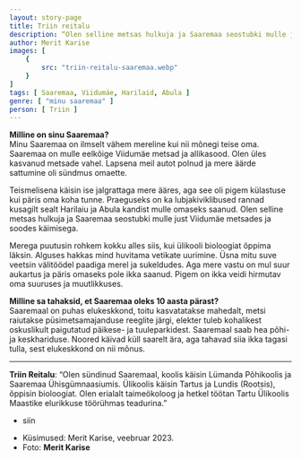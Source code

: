 ```yaml
---
layout: story-page
title: Triin reitalu
description: “Olen selline metsas hulkuja ja Saaremaa seostubki mulle just Viidumäe metsadega.”
author: Merit Karise
images: [
    {
        src: "triin-reitalu-saaremaa.webp"
    }
]
tags: [ Saaremaa, Viidumäe, Harilaid, Abula ]
genre: [ "minu saaremaa" ]
person: [ Triin ]
---
```


<!-- # {{$doc.title}} -->

**Milline on sinu Saaremaa?** \
Minu Saaremaa on ilmselt vähem mereline kui nii mõnegi teise oma. Saaremaa on mulle eelkõige Viidumäe metsad ja allikasood. Olen üles kasvanud metsade vahel. Lapsena meil autot polnud ja mere äärde sattumine oli sündmus omaette.


Teismelisena käisin ise jalgrattaga mere ääres, aga see oli pigem külastuse kui päris oma koha tunne. Praeguseks on ka lubjakiviklibused rannad kusagilt sealt Harilaiu ja Abula kandist mulle omaseks saanud. Olen selline metsas hulkuja ja Saaremaa seostubki mulle just Viidumäe metsades ja soodes käimisega.

Merega puutusin rohkem kokku alles siis, kui ülikooli bioloogiat õppima läksin. Alguses hakkas mind huvitama vetikate uurimine. Üsna mitu suve veetsin välitöödel paadiga merel ja sukeldudes. Aga mere vastu on mul suur aukartus ja päris omaseks pole ikka saanud. Pigem on ikka veidi hirmutav oma suuruses ja muutlikkuses.

**Milline sa tahaksid, et Saaremaa oleks 10 aasta pärast?** \
Saaremaal on puhas elukeskkond, toitu kasvatatakse mahedalt, metsi raiutakse püsimetsamajanduse reeglite järgi, elekter tuleb kohalikest oskuslikult paigutatud päikese- ja tuuleparkidest. Saaremaal saab hea põhi- ja keskhariduse. Noored käivad küll saarelt ära, aga tahavad siia ikka tagasi tulla, sest elukeskkond on nii mõnus. 


* * *

**Triin Reitalu**: “Olen sündinud Saaremaal, koolis käisin Lümanda Põhikoolis ja Saaremaa Ühisgümnaasiumis. Ülikoolis käisin Tartus ja Lundis (Rootsis), õppisin bioloogiat. Olen erialalt taimeökoloog ja hetkel töötan Tartu Ülikoolis Maastike elurikkuse töörühmas teadurina.” 

<story-author :author="author"></story-author>

<details-wrapper summary="Mis mõtted tekkisid?">

- siin

</details-wrapper>

<details-wrapper summary="Allikad" class="text-sm" icon="icon-park-outline:document-folder">

- Küsimused: Merit Karise, veebruar 2023.
- Foto: **Merit Karise**

</details-wrapper>
